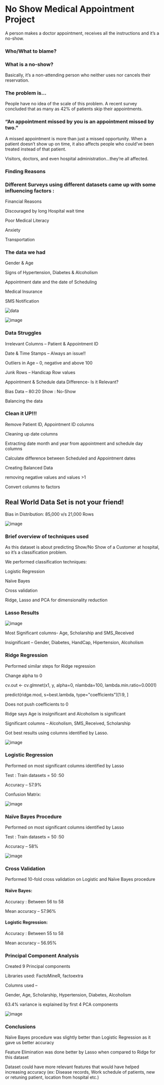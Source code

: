 # No Show Medical Appointment Project
A person makes a doctor appointment, receives all the instructions and it’s a no-show.

### Who/What to blame?

### What is a no-show?
Basically, it’s a non-attending person who neither uses nor cancels their reservation.

### The problem is…
People have no idea of the scale of this problem.
A recent survey concluded that as many as 42% of patients skip their appointments.
            
### “An appointment missed by you is an appointment missed by two.”

A missed appointment is more than just a missed opportunity. When a patient doesn’t show up on time, it also affects people who could’ve been treated instead of that patient.

Visitors, doctors, and even hospital administration…they’re all affected.

### Finding Reasons
### Different Surveys using different datasets came up with some influencing factors :
Financial Reasons

Discouraged by long Hospital wait time 

Poor Medical Literacy

Anxiety

Transportation

### The data we had
Gender & Age

Signs of Hypertension, Diabetes & Alcoholism

Appointment date and the date of Scheduling

Medical Insurance 

SMS Notification

![data](https://user-images.githubusercontent.com/35349226/34854017-0bfba464-f705-11e7-95e3-1a866f55cc07.png)

![image](https://user-images.githubusercontent.com/35349226/34854194-2a97061a-f706-11e7-819e-053d60be1cb0.png)


### Data Struggles
Irrelevant Columns – Patient & Appointment ID

Date & Time Stamps – Always an issue!!

Outliers in Age – 0, negative and above 100

Junk Rows – Handicap Row values

Appointment & Schedule data Difference- Is it Relevant?

Bias Data – 80:20 Show : No-Show

Balancing the data

### Clean it UP!!!
Remove Patient ID, Appointment ID columns

Cleaning up date columns

Extracting date month and year from appointment and schedule day columns

Calculate difference between Scheduled and Appointment dates

Creating Balanced Data

removing negative values and values >1

Convert columns to factors

## Real World Data Set is not your friend!

Bias in Distribution: 85,000 v/s 21,000 Rows

![image](https://user-images.githubusercontent.com/35349226/34854140-d52365c0-f705-11e7-9ac1-cfe6c16773c9.png)


### Brief overview of techniques used

As this dataset is about predicting Show/No Show of a Customer at hospital, so it’s a classification problem.

We performed classification techniques:

Logistic Regression

Naïve Bayes

Cross validation

Ridge, Lasso and PCA for dimensionality reduction


### Lasso Results

![image](https://user-images.githubusercontent.com/35349226/34854331-1a1947ac-f707-11e7-9f91-3ea95f89fbbb.png)

Most Significant columns- Age, Scholarship and SMS_Received

Insignificant – Gender, Diabetes, HandCap, Hipertension, Alcoholism


### Ridge Regression

Performed similar steps for Ridge regression

Change alpha to 0

cv.out <- cv.glmnet(x1, y, alpha=0, nlambda=100, lambda.min.ratio=0.0001)

predict(ridge.mod, s=best.lambda, type="coefficients")[1:9, ]

Does not push coefficients to 0

Ridge says Age is insignificant and Alcoholism is significant 

Significant columns – Alcoholism, SMS_Received, Scholarship

Got best results using columns identified by Lasso.

![image](https://user-images.githubusercontent.com/35349226/34854368-566dfde2-f707-11e7-8987-dd55a3bc5c70.png)

### Logistic Regression

Performed on most significant columns identified by Lasso

Test : Train datasets = 50 :50

Accuracy – 57.9%

Confusion Matrix:

![image](https://user-images.githubusercontent.com/35349226/34854401-7fa5c60e-f707-11e7-933d-8a292d1e6093.png)

### Naïve Bayes Procedure

Performed on most significant columns identified by Lasso

Test : Train datasets = 50 :50

Accuracy – 58%

![image](https://user-images.githubusercontent.com/35349226/34854444-c02a8ab6-f707-11e7-865c-4ea3cf9cd4fe.png)

### Cross Validation

Performed 10-fold cross validation on Logistic and Naïve Bayes procedure

#### Naïve Bayes:

Accuracy : Between 56 to 58

Mean accuracy – 57.96%

#### Logistic Regression:
Accuracy : Between 55 to 58

Mean accuracy – 56.95%

### Principal Component Analysis	
Created 9 Principal components

Libraries used: FactoMineR, factoextra

Columns used – 

Gender, Age, Scholarship, Hypertension, Diabetes, Alcoholism

63.4% variance is explained by first 4 PCA components

![image](https://user-images.githubusercontent.com/35349226/34854526-350806b0-f708-11e7-85ef-7bf55afffb76.png)

### Conclusions

Naïve Bayes procedure was slightly better than Logistic Regression as it gave us better accuracy

Feature Elimination was done better by Lasso when compared to Ridge for this dataset

Dataset could have more relevant features that would have helped increasing accuracy (ex: Disease records, Work schedule of patients, new or retuning patient, location from hospital etc.)
